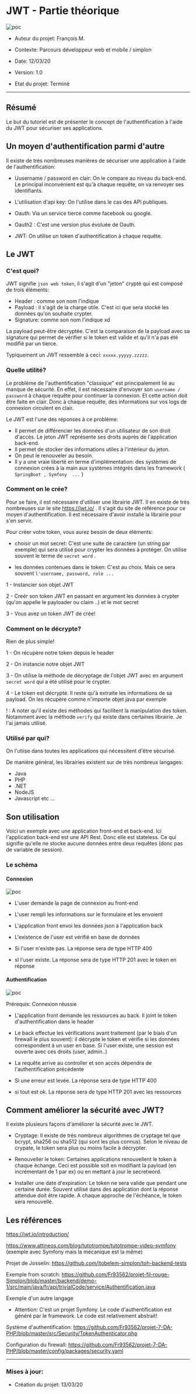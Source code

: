 # JWT - Partie théorique


![poc](https://raw.githubusercontent.com/auth0/wp-jwt-auth/master/banner-1544x500.png)



* Auteur du projet: François M. 	
* Contexte: Parcours développeur web et mobile / simplon
* Date: 12/03/20

* Version: 1.0
* Etat du projet: Terminé
-----------------

## Résumé


Le but du tutoriel est de présenter le concept de l'authentification à l'aide du JWT pour sécuriser ses applications.


## Un moyen d'authentification parmi d'autre

Il existe de très nombreuses manières de sécuriser une application à l'aide de l'authentification:

* Uusername / password en clair: On le compare au niveau du back-end. Le principal inconvénient est qu'à chaque requête, on va renvoyer ses identifiants. 

* L'utilisation d'api key: On l'utilise dans le cas des API publiques.

* Oauth: Via un service tierce comme facebook ou google.

* Oauth2 : C'est une version plus évoluée de Oauth.

* JWT: On utilise un token d'authentification à chaque requête.


## Le JWT

### C'est quoi?

JWT signifie ```json web token```, il s'agit d'un "jeton" crypté qui est composé de trois éléments:

- Header : comme son nom l'indique
- Payload : il s'agit de la charge utile. C'est ici que sera stocké les données qu'on souhaite crypter. 
- Signature: comme son nom l'indique xd

La payload peut-être décryptée. C'est la comparaison de la payload avec sa signature qui permet de vérifier si le token est valide et qu'il n'a pas été modifié par un tierce.

Typiquement un JWT ressemble à ceci: ``` xxxxx.yyyyy.zzzzz ```.

### Quelle utilité?

Le problème de l'authentification "classique" est principalement lié au manque de sécurité. En effet, il est nécessaire d'envoyer son ``` username / password ``` à chaque requête pour continuer la connexion. Et cette action doit être faite en clair. Donc à chaque requête, des informations sur vos logs de connexion circulent en clair.


Le JWT est l'une des réponses à ce problème:

- Il permet de différencier les données d'un utilisateur de son droit d'accès. Le jeton JWT représente ses droits auprès de l'application back-end.
- Il permet de stocker des informations utiles à l'intérieur du jeton.
- On peut le renouveler au besoin.
- Il y a une vraie liberté en terme d'implémentation: des systèmes de connexion crées à la main aux systèmes intégrés dans les framework (  ``` SpringBoot , Symfony  ...``` )


### Comment on le crée?

Pour se faire, il est nécessaire d'utiliser une librairie JWT. Il en existe de très nombreuses sur le site https://jwt.io/ . Il s'agit du site de référence pour ce moyen d'authentification. Il est nécessaire d'avoir installé la librairie pour s'en servir.

Pour créer votre token, vous aurez besoin de deux éléments:

* choisir un mot secret: C'est une suite de caractère (un string par exemple) qui sera utilisé pour crypter les données à protéger. On utilise souvent le terme de ``` secret word ``` .

* les données contenues dans le token: C'est au choix. Mais ce sera souvent ``` l'username, password, role ... ```


1 - Instancier son objet JWT

2 - Creér son token JWT en passant en argument les données à crypter (qu'on appelle le payloader ou claim ..) et le mot secret

3 - Vous avez un token JWT de crée!

### Comment on le décrypte?

Rien de plus simple!

1 - On récupère notre token depuis le header

2 - On instancie notre objet JWT

3 - On utilise la méthode de décryptage de l'objet JWT avec en argument ``` secret word ```  qui a été utilisé pour le crypter.

4 - Le token est décrypté. Il reste qu'à extraite les informations de sa payload. On les récupère comme n'importe objet java par exemple


! : A noter qu'il existe des méthodes qui facilitent la manipulation des token. Notamment avec la méthode ``` verify ``` qui existe dans certaines librairie. Je l'ai jamais utilisé.


### Utilisé par qui?

On l'utiise dans toutes les applications qui nécessitent d'être sécurisé.

De manière général, les librairies existent sur de très nombreux langages:

* Java 
* PHP 
* .NET
* NodeJS
* Javascript etc ...


## Son utilisation

Voici un exemple avec une application front-end et back-end. Ici l'application back-end est une API Rest. Donc elle est stateless. Ce qui signifie qu'elle ne stocke aucune données entre deux requêtes (donc pas de variable de session).

### Le schéma


#### Connexion

![poc](https://nsa40.casimages.com/img/2020/03/12/200312104809460747.jpg)

* L'user demande la page de connexion au front-end
* L'user rempli les informations sur le formulaire et les envoient
* L'application front envoi les données json à l'application back
* L'existence de l'user est vérifié en base de données

* Si l'user n'existe pas. La réponse sera de type HTTP 400
* sI l'user existe. La réponse sera de type HTTP 201 avec le token en réponse


#### Authentification

![poc](https://nsa40.casimages.com/img/2020/03/12/200312104809630272.jpg)

Prérequis: Connexion réussie

* L'application front demande les ressources au back. Il joint le token d'authentification dans le header
* Le back effectue les vérifications avant traitement (par le biais d'un firewall le plus souvent): il décrypte le token et vérifie si les données correspondent à un user en base. Si l'user existe, une session est ouverte avec ces droits (user, admin..)
* La requête arrive au controller et son accès dépendra de l'authentification précédente


* Si une erreur est levée. La réponse sera de type HTTP 400
* si tout est ok. La réponse sera de type HTTP 201 avec les ressources


## Comment améliorer la sécurité avec JWT?

Il existe plusieurs façons d'améliorer la sécurité avec le JWT.

* Cryptage: Il existe de très nombreux algorithmes de cryptage tel que bcrypt, sha256 ou sha512 (qui sont les plus connus). Selon le niveau de crypate, le token sera plus ou moins facile à décrypter.

* Renouveller le token: Certaines applications renouvellent le token à chaque échange. Ceci est possible soit en modifiant la payload (en incrémentant de 1 par ex) ou en mettant à jour le secretword.

* Installer une date d'expiration: Le token ne sera valide que pendant une certaine durée. Souvent utilisé dans des application dont la réponse attendue doit être rapide. A chaque approche de l'échéance, le token sera renouvellé.

## Les références

https://jwt.io/introduction/

https://www.attineos.com/blog/tutotrompe/tutotrompe-video-symfony (exemple avec Symfony mais la mécanique est la même)

Projet de Josselin: https://github.com/jtobelem-simplon/toh-backend-tests

Exemple from scratch: https://github.com/Fr93562/projet-fil-rouge-Simplon/blob/master/backend/demo-1/src/main/java/fr/api/trivialCode/service/Authentification.java

Exemple d'un autre langage

* Attention: C'est un projet Symfony. Le code d'authentification est généré par le framework. Le code est relativement abstrait!

Système d'authentification: https://github.com/Fr93562/projet-7-DA-PHP/blob/master/src/Security/TokenAuthenticator.php

Configuration du firewall: https://github.com/Fr93562/projet-7-DA-PHP/blob/master/config/packages/security.yaml

-----------------

### Mises à jour:

- Création du projet: 13/03/20